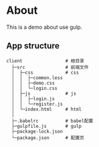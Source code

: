 # About
This is a demo about use gulp.

## App structure
```
client                # 根目录
  ├─src               # 前端文件
  │  ├─css            # css
  │  │  ├─common.less
  │  │  ├─demo.css
  │  │  └─login.css 
  │  ├─js             # js
  │  │  ├─login.js
  │  │  └─register.js
  │  └─index.html     # html
  │     
  ├─.babelrc          # babel配置
  ├─gulpfile.js       # gulp
  ├─package-lock.json
  └─package.json      # 配置页
```
